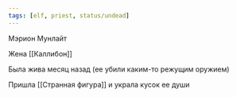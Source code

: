 ```yaml
---
tags: [elf, priest, status/undead]
---
```


Мэрион Мунлайт

Жена [[Каллибон]]

Была жива месяц назад (ее убили каким-то режущим оружием)

Пришла [[Странная фигура]] и украла кусок ее души
